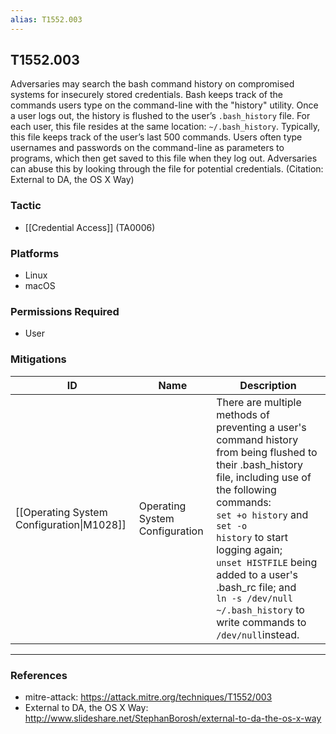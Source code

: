 ```yaml
---
alias: T1552.003
---
```


## T1552.003

Adversaries may search the bash command history on compromised systems for insecurely stored credentials. Bash keeps track of the commands users type on the command-line with the "history" utility. Once a user logs out, the history is flushed to the user’s <code>.bash_history</code> file. For each user, this file resides at the same location: <code>~/.bash_history</code>. Typically, this file keeps track of the user’s last 500 commands. Users often type usernames and passwords on the command-line as parameters to programs, which then get saved to this file when they log out. Adversaries can abuse this by looking through the file for potential credentials. (Citation: External to DA, the OS X Way)


### Tactic
- [[Credential Access]] (TA0006)

### Platforms
- Linux
- macOS

### Permissions Required
- User

### Mitigations

| ID | Name | Description |
| --- | --- | --- |
| [[Operating System Configuration\|M1028]] | Operating System Configuration | There are multiple methods of preventing a user's command history from being flushed to their .bash_history file, including use of the following commands:<br /><code>set +o history</code> and <code>set -o history</code> to start logging again;<br /><code>unset HISTFILE</code> being added to a user's .bash_rc file; and<br /><code>ln -s /dev/null ~/.bash_history</code> to write commands to <code>/dev/null</code>instead. |


---
### References

- mitre-attack: https://attack.mitre.org/techniques/T1552/003
- External to DA, the OS X Way: http://www.slideshare.net/StephanBorosh/external-to-da-the-os-x-way
